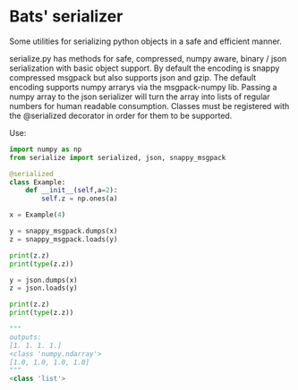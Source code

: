 # Bats' serializer

Some utilities for serializing python objects in a safe and efficient manner.

serialize.py has methods for safe, compressed, numpy aware, binary / json serialization with basic object support.
By default the encoding is snappy compressed msgpack but also supports json and gzip.
The default encoding supports numpy arrarys via the msgpack-numpy lib.
Passing a numpy array to the json serializer will turn the array into lists of regular numbers for human readable consumption.
Classes must be registered with the @serialized decorator in order for them to be supported.

Use:

```python
import numpy as np
from serialize import serialized, json, snappy_msgpack

@serialized
class Example:
    def __init__(self,a=2):
        self.z = np.ones(a)

x = Example(4)

y = snappy_msgpack.dumps(x)
z = snappy_msgpack.loads(y)

print(z.z)
print(type(z.z))

y = json.dumps(x)
z = json.loads(y)

print(z.z)
print(type(z.z))

"""
outputs:
[1. 1. 1. 1.]
<class 'numpy.ndarray'>
[1.0, 1.0, 1.0, 1.0]
"""
<class 'list'>
```
